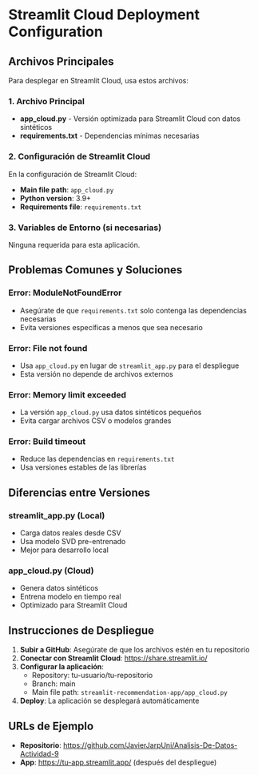 # Streamlit Cloud Deployment Configuration

## Archivos Principales

Para desplegar en Streamlit Cloud, usa estos archivos:

### 1. Archivo Principal

- **app_cloud.py** - Versión optimizada para Streamlit Cloud con datos sintéticos
- **requirements.txt** - Dependencias mínimas necesarias

### 2. Configuración de Streamlit Cloud

En la configuración de Streamlit Cloud:

- **Main file path**: `app_cloud.py`
- **Python version**: 3.9+
- **Requirements file**: `requirements.txt`

### 3. Variables de Entorno (si necesarias)

Ninguna requerida para esta aplicación.

## Problemas Comunes y Soluciones

### Error: ModuleNotFoundError

- Asegúrate de que `requirements.txt` solo contenga las dependencias necesarias
- Evita versiones específicas a menos que sea necesario

### Error: File not found

- Usa `app_cloud.py` en lugar de `streamlit_app.py` para el despliegue
- Esta versión no depende de archivos externos

### Error: Memory limit exceeded

- La versión `app_cloud.py` usa datos sintéticos pequeños
- Evita cargar archivos CSV o modelos grandes

### Error: Build timeout

- Reduce las dependencias en `requirements.txt`
- Usa versiones estables de las librerías

## Diferencias entre Versiones

### streamlit_app.py (Local)

- Carga datos reales desde CSV
- Usa modelo SVD pre-entrenado
- Mejor para desarrollo local

### app_cloud.py (Cloud)

- Genera datos sintéticos
- Entrena modelo en tiempo real
- Optimizado para Streamlit Cloud

## Instrucciones de Despliegue

1. **Subir a GitHub**: Asegúrate de que los archivos estén en tu repositorio
2. **Conectar con Streamlit Cloud**: https://share.streamlit.io/
3. **Configurar la aplicación**:
   - Repository: tu-usuario/tu-repositorio
   - Branch: main
   - Main file path: `streamlit-recommendation-app/app_cloud.py`
4. **Deploy**: La aplicación se desplegará automáticamente

## URLs de Ejemplo

- **Repositorio**: https://github.com/JavierJarpUni/Analisis-De-Datos-Actividad-9
- **App**: https://tu-app.streamlit.app/ (después del despliegue)
